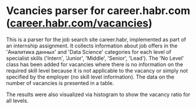 # Vcancies parser for career.habr.com ([career.habr.com/vacancies](https://career.habr.com/vacancies?type=all))
This is a parser for the job search site career.habr, implemented as part of an internship assignment. It collects information about job offers in the 'Аналитика данных' and 'Data Science' categories for each level of specialist skills ('Intern', 'Junior', 'Middle', 'Senior', 'Lead'). The 'No Level' class has been added for vacancies where there is no information on the required skill level because it is not applicable to the vacancy or simply not specified by the employer (no skill level information). The data on the number of vacancies is presented in a table.

The results were also visualized via histogram to show the vacancy ratio for all levels.

